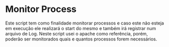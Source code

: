 # Monitor Process

Este script tem como finalidade monitorar processos e caso este não esteja em execução ele realizará o start do mesmo e também irá registrar num arquivo de Log. Neste script usei o apache como referência, porém, poderão ser monitorados quais e quantos processos forem necessários.
